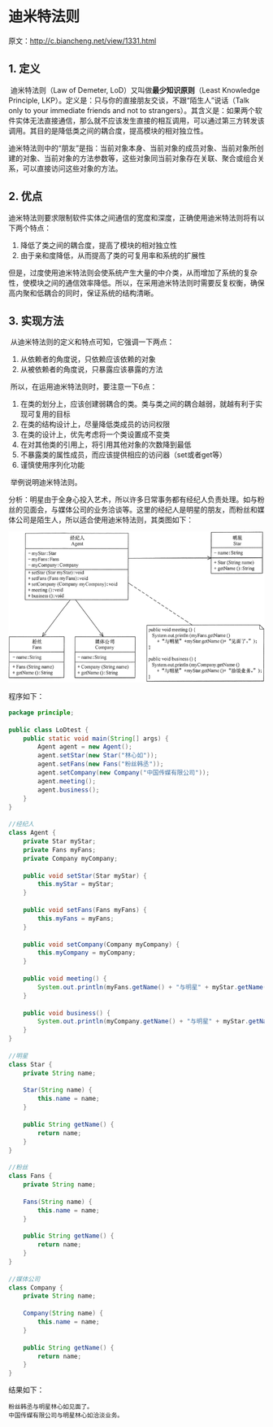 # 迪米特法则

原文：http://c.biancheng.net/view/1331.html



## 1. 定义

​        迪米特法则（Law of Demeter, LoD）又叫做**最少知识原则**（Least Knowledge Principle, LKP）。定义是：只与你的直接朋友交谈，不跟“陌生人”说话（Talk only to your immediate friends and not to strangers）。其含义是：如果两个软件实体无法直接通信，那么就不应该发生直接的相互调用，可以通过第三方转发该调用。其目的是降低类之间的耦合度，提高模块的相对独立性。

​        迪米特法则中的“朋友”是指：当前对象本身、当前对象的成员对象、当前对象所创建的对象、当前对象的方法参数等，这些对象同当前对象存在关联、聚合或组合关系，可以直接访问这些对象的方法。

## 2. 优点

​        迪米特法则要求限制软件实体之间通信的宽度和深度，正确使用迪米特法则将有以下两个特点：

1. 降低了类之间的耦合度，提高了模块的相对独立性
2. 由于亲和度降低，从而提高了类的可复用率和系统的扩展性

但是，过度使用迪米特法则会使系统产生大量的中介类，从而增加了系统的复杂性，使模块之间的通信效率降低。所以，在采用迪米特法则时需要反复权衡，确保高内聚和低耦合的同时，保证系统的结构清晰。



## 3. 实现方法

​        从迪米特法则的定义和特点可知，它强调一下两点：

1. 从依赖者的角度说，只依赖应该依赖的对象
2. 从被依赖者的角度说，只暴露应该暴露的方法

​        所以，在运用迪米特法则时，要注意一下6点：

1. 在类的划分上，应该创建弱耦合的类。类与类之间的耦合越弱，就越有利于实现可复用的目标
2. 在类的结构设计上，尽量降低类成员的访问权限
3. 在类的设计上，优先考虑将一个类设置成不变类
4. 在对其他类的引用上，将引用其他对象的次数降到最低
5. 不暴露类的属性成员，而应该提供相应的访问器（set或者get等）
6. 谨慎使用序列化功能

​        举例说明迪米特法则。

​        分析：明星由于全身心投入艺术，所以许多日常事务都有经纪人负责处理。如与粉丝的见面会，与媒体公司的业务洽谈等。这里的经纪人是明星的朋友，而粉丝和媒体公司是陌生人，所以适合使用迪米特法则，其类图如下：

![1](../images/SOLIDPrinciple/LoD_Principle/1.gif)

程序如下：

```java
package principle;

public class LoDtest {
    public static void main(String[] args) {
        Agent agent = new Agent();
        agent.setStar(new Star("林心如"));
        agent.setFans(new Fans("粉丝韩丞"));
        agent.setCompany(new Company("中国传媒有限公司"));
        agent.meeting();
        agent.business();
    }
}

//经纪人
class Agent {
    private Star myStar;
    private Fans myFans;
    private Company myCompany;

    public void setStar(Star myStar) {
        this.myStar = myStar;
    }

    public void setFans(Fans myFans) {
        this.myFans = myFans;
    }

    public void setCompany(Company myCompany) {
        this.myCompany = myCompany;
    }

    public void meeting() {
        System.out.println(myFans.getName() + "与明星" + myStar.getName() + "见面了。");
    }

    public void business() {
        System.out.println(myCompany.getName() + "与明星" + myStar.getName() + "洽淡业务。");
    }
}

//明星
class Star {
    private String name;

    Star(String name) {
        this.name = name;
    }

    public String getName() {
        return name;
    }
}

//粉丝
class Fans {
    private String name;

    Fans(String name) {
        this.name = name;
    }

    public String getName() {
        return name;
    }
}

//媒体公司
class Company {
    private String name;

    Company(String name) {
        this.name = name;
    }

    public String getName() {
        return name;
    }
}
```

结果如下：

```
粉丝韩丞与明星林心如见面了。
中国传媒有限公司与明星林心如洽淡业务。
```

